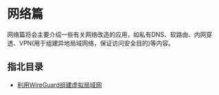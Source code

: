 # 网络篇

网络篇将会主要介绍一些有关网络改造的应用，如私有DNS、软路由、内网穿透、VPN(用于组建异地局域网络，保证访问安全目的)等内容。

## 指北目录

- [利用WireGuard组建虚拟局域网](./wireguard.md)